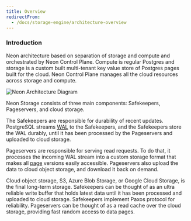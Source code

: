 ```yaml
---
title: Overview
redirectFrom:
  - /docs/storage-engine/architecture-overview
---
```


### Introduction

Neon architecture based on separation of storage and compute and orchestrated by Neon Control Plane.
Compute is regular Postgres and storage is a custom built multi-tenant key value store of Postgres pages built for the cloud.
Neon Control Plane manages all the cloud resources across storage and compute.

![Neon Architecture Diagram](/docs-images/neon_architecture.png)

Neon Storage consists of three main components: Safekeepers, Pageservers, and cloud storage.

The Safekeepers are responsible for durability of recent updates.
PostgreSQL streams [WAL](../glossary#postgres) to the Safekeepers, and the Safekeepers store the WAL durably,
until it has been processed by the Pageservers and uploaded to cloud storage.

Pageservers are responsible for serving read requests.
To do that, it processes the incoming WAL stream into a custom storage format that makes all [page](../glossary#postgres) versions easily accessible.
Pageservers also upload the data to cloud object storage, and download it back on demand.

Cloud object storage, S3, Azure Blob Storage, or Google Cloud Storage, is the final long-term storage.
Safekeepers can be thought of as an ultra reliable write buffer that holds latest data until it has been processed and uploaded to cloud storage. Safekeepers implement Paxos protocol for reliability.
Pageservers can be thought of as a read cache over the cloud storage, providing fast random access to data pages.
